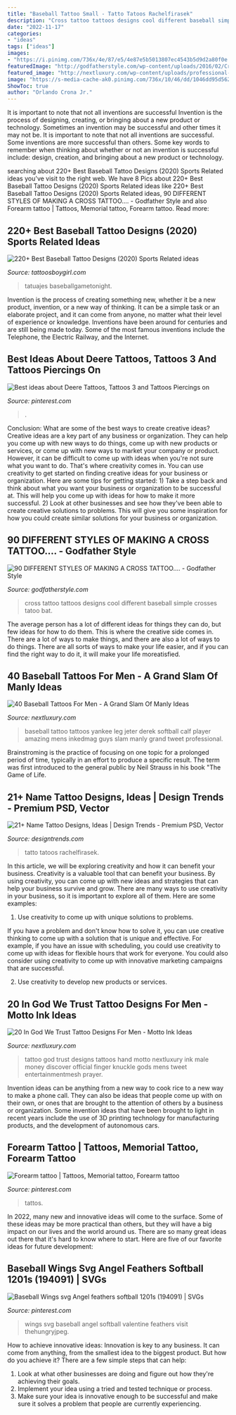 ```yaml
---
title: "Baseball Tattoo Small - Tatto Tatoos Rachelfirasek"
description: "Cross tattoo tattoos designs cool different baseball simple crosses tatoo bat"
date: "2022-11-17"
categories:
- "ideas"
tags: ["ideas"]
images:
- "https://i.pinimg.com/736x/4e/87/e5/4e87e5b5013807ec4543b5d9d2a80f0e.jpg"
featuredImage: "http://godfatherstyle.com/wp-content/uploads/2016/02/Cross-Tattoos-13..jpg"
featured_image: "http://nextluxury.com/wp-content/uploads/professional-baseball-player-tattoo-for-men-on-leg-calf.jpg"
image: "https://s-media-cache-ak0.pinimg.com/736x/10/46/dd/1046dd95d562841c8b669b52e7fbfe8d.jpg"
ShowToc: true
author: "Orlando Crona Jr."
---
```



It is important to note that not all inventions are successful
Invention is the process of designing, creating, or bringing about a new product or technology. Sometimes an invention may be successful and other times it may not be. It is important to note that not all inventions are successful. 
Some inventions are more successful than others. Some key words to remember when thinking about whether or not an invention is successful include: design, creation, and bringing about a new product or technology.

	

		
searching about 220+ Best Baseball Tattoo Designs (2020) Sports Related ideas you've visit to the right web. We have 8 Pics about 220+ Best Baseball Tattoo Designs (2020) Sports Related ideas like 220+ Best Baseball Tattoo Designs (2020) Sports Related ideas, 90 DIFFERENT STYLES OF MAKING A CROSS TATTOO.... - Godfather Style and also Forearm tattoo | Tattoos, Memorial tattoo, Forearm tattoo. Read more:
		
    
## 220+ Best Baseball Tattoo Designs (2020) Sports Related Ideas

<img loading=lazy src="https://cdn.tattoosboygirl.com/wp-content/uploads/2020/03/baseball-tattoo-player-cross-bat-170.jpg" onerror="this.onerror=null;this.src='https://tse3.mm.bing.net/th?id=OIP.Je2t83FqmOlbFgj5p46NqwHaNK&amp;pid=15.1';" alt="220+ Best Baseball Tattoo Designs (2020) Sports Related ideas">

_Source: tattoosboygirl.com_

>tatuajes baseballgametonight. 

	

Invention is the process of creating something new, whether it be a new product, invention, or a new way of thinking. It can be a simple task or an elaborate project, and it can come from anyone, no matter what their level of experience or knowledge. Inventions have been around for centuries and are still being made today. Some of the most famous inventions include the Telephone, the Electric Railway, and the Internet.

    
## Best Ideas About Deere Tattoos, Tattoos 3 And Tattoos Piercings On

<img loading=lazy src="https://s-media-cache-ak0.pinimg.com/736x/10/46/dd/1046dd95d562841c8b669b52e7fbfe8d.jpg" onerror="this.onerror=null;this.src='https://tse3.mm.bing.net/th?id=OIP.XonXVmvIuZCau_6bzS8WTQAAAA&amp;pid=15.1';" alt="Best ideas about Deere Tattoos, Tattoos 3 and Tattoos Piercings on">

_Source: pinterest.com_

>. 

	

Conclusion: What are some of the best ways to create creative ideas?
Creative ideas are a key part of any business or organization. They can help you come up with new ways to do things, come up with new products or services, or come up with new ways to market your company or product. However, it can be difficult to come up with ideas when you're not sure what you want to do. That's where creativity comes in. You can use creativity to get started on finding creative ideas for your business or organization. Here are some tips for getting started: 1) Take a step back and think about what you want your business or organization to be successful at. This will help you come up with ideas for how to make it more successful. 2) Look at other businesses and see how they've been able to create creative solutions to problems. This will give you some inspiration for how you could create similar solutions for your business or organization.

    
## 90 DIFFERENT STYLES OF MAKING A CROSS TATTOO.... - Godfather Style

<img loading=lazy src="http://godfatherstyle.com/wp-content/uploads/2016/02/Cross-Tattoos-13..jpg" onerror="this.onerror=null;this.src='https://tse3.mm.bing.net/th?id=OIP.o3MxSoldZNper110c2Ew8wHaJ_&amp;pid=15.1';" alt="90 DIFFERENT STYLES OF MAKING A CROSS TATTOO.... - Godfather Style">

_Source: godfatherstyle.com_

>cross tattoo tattoos designs cool different baseball simple crosses tatoo bat. 

	

The average person has a lot of different ideas for things they can do, but few ideas for how to do them. This is where the creative side comes in. There are a lot of ways to make things, and there are also a lot of ways to do things. There are all sorts of ways to make your life easier, and if you can find the right way to do it, it will make your life moreatisfied.

    
## 40 Baseball Tattoos For Men - A Grand Slam Of Manly Ideas

<img loading=lazy src="http://nextluxury.com/wp-content/uploads/professional-baseball-player-tattoo-for-men-on-leg-calf.jpg" onerror="this.onerror=null;this.src='https://tse1.mm.bing.net/th?id=OIP.aNZBoGKPrbcUukU3BD1L5gHaIg&amp;pid=15.1';" alt="40 Baseball Tattoos For Men - A Grand Slam Of Manly Ideas">

_Source: nextluxury.com_

>baseball tattoo tattoos yankee leg jeter derek softball calf player amazing mens inkedmag guys slam manly grand tweet professional. 

	

Brainstroming is the practice of focusing on one topic for a prolonged period of time, typically in an effort to produce a specific result. The term was first introduced to the general public by Neil Strauss in his book "The Game of Life.

    
## 21+ Name Tattoo Designs, Ideas | Design Trends - Premium PSD, Vector

<img loading=lazy src="https://images.designtrends.com/wp-content/uploads/2015/10/11112425/Small-Name-Tatto-Ideas.jpg" onerror="this.onerror=null;this.src='https://tse3.mm.bing.net/th?id=OIP._JoP_rjzetY2MyMuHzRJbAHaJQ&amp;pid=15.1';" alt="21+ Name Tattoo Designs, Ideas | Design Trends - Premium PSD, Vector">

_Source: designtrends.com_

>tatto tatoos rachelfirasek. 

	

In this article, we will be exploring creativity and how it can benefit your business.
Creativity is a valuable tool that can benefit your business. By using creativity, you can come up with new ideas and strategies that can help your business survive and grow. There are many ways to use creativity in your business, so it is important to explore all of them. Here are some examples:
1. Use creativity to come up with unique solutions to problems.

If you have a problem and don't know how to solve it, you can use creative thinking to come up with a solution that is unique and effective. For example, if you have an issue with scheduling, you could use creativity to come up with ideas for flexible hours that work for everyone. You could also consider using creativity to come up with innovative marketing campaigns that are successful.

2. Use creativity to develop new products or services.

    
## 20 In God We Trust Tattoo Designs For Men - Motto Ink Ideas

<img loading=lazy src="http://nextluxury.com/wp-content/uploads/masculine-in-god-we-trust-male-hand-tattoo.jpg" onerror="this.onerror=null;this.src='https://tse2.mm.bing.net/th?id=OIP.i42Vl1SOTWoguXolgat9gAHaHa&amp;pid=15.1';" alt="20 In God We Trust Tattoo Designs For Men - Motto Ink Ideas">

_Source: nextluxury.com_

>tattoo god trust designs tattoos hand motto nextluxury ink male money discover official finger knuckle gods mens tweet entertainmentmesh prayer. 

	

Invention ideas can be anything from a new way to cook rice to a new way to make a phone call. They can also be ideas that people come up with on their own, or ones that are brought to the attention of others by a business or organization. Some invention ideas that have been brought to light in recent years include the use of 3D printing technology for manufacturing products, and the development of autonomous cars.

    
## Forearm Tattoo | Tattoos, Memorial Tattoo, Forearm Tattoo

<img loading=lazy src="https://i.pinimg.com/736x/c2/51/1c/c2511ca3bd89c1d9bbc39f128466b526.jpg" onerror="this.onerror=null;this.src='https://tse4.mm.bing.net/th?id=OIP._lINXEu36nK9Jx4TVpq_iAHaPp&amp;pid=15.1';" alt="Forearm tattoo | Tattoos, Memorial tattoo, Forearm tattoo">

_Source: pinterest.com_

>tattos. 

	

In 2022, many new and innovative ideas will come to the surface. Some of these ideas may be more practical than others, but they will have a big impact on our lives and the world around us. There are so many great ideas out there that it's hard to know where to start. Here are five of our favorite ideas for future development:

    
## Baseball Wings Svg Angel Feathers Softball 1201s (194091) | SVGs

<img loading=lazy src="https://i.pinimg.com/736x/4e/87/e5/4e87e5b5013807ec4543b5d9d2a80f0e.jpg" onerror="this.onerror=null;this.src='https://tse1.mm.bing.net/th?id=OIP.gXasoZXDR9WgYEzd-Tjl8QHaE7&amp;pid=15.1';" alt="Baseball Wings svg Angel feathers softball 1201s (194091) | SVGs">

_Source: pinterest.com_

>wings svg baseball angel softball valentine feathers visit thehungryjpeg. 

	

How to achieve innovative ideas:
Innovation is key to any business. It can come from anything, from the smallest idea to the biggest product. But how do you achieve it? There are a few simple steps that can help:
1. Look at what other businesses are doing and figure out how they're achieving their goals.
2. Implement your idea using a tried and tested technique or process.
3. Make sure your idea is innovative enough to be successful and make sure it solves a problem that people are currently experiencing.

